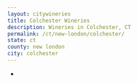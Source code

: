 ```yaml
---
layout: citywineries
title: Colchester Wineries
description: Wineries in Colchester, CT
permalink: /ct/new-london/colchester/
state: ct
county: new london
city: colchester
---
```

-
